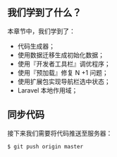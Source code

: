 ## 我们学到了什么？

本章节中，我们学到了：

* 代码生成器；
* 使用数据迁移生成初始化数据；
* 使用『开发者工具栏』调优程序；
* 使用『预加载』修复 N +1 问题；
* 使用扩展包实现导航栏选中状态；
* Laravel 本地作用域；

## 同步代码

接下来我们需要将代码推送至服务器：

```
$ git push origin master
```



